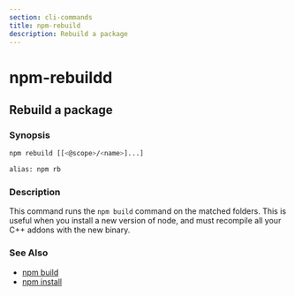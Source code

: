 ```yaml
---
section: cli-commands
title: npm-rebuild
description: Rebuild a package
---
```


# npm-rebuildd

## Rebuild a package

### Synopsis

```bash
npm rebuild [[<@scope>/<name>]...]

alias: npm rb
```

### Description

This command runs the `npm build` command on the matched folders.  This is useful
when you install a new version of node, and must recompile all your C++ addons with
the new binary.

### See Also

* [npm build](/cli-commands/npm-build)
* [npm install](/cli-commands/npm-install)

